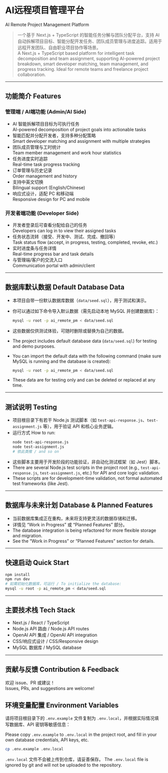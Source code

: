 # AI远程项目管理平台  
AI Remote Project Management Platform

> 一个基于 Next.js + TypeScript 的智能任务分解与团队分配平台，支持 AI 自动拆解项目目标、智能分配开发任务、团队成员管理与进度追踪。适用于远程开发团队、自由职业项目协作等场景。  
> A Next.js + TypeScript based platform for intelligent task decomposition and team assignment, supporting AI-powered project breakdown, smart developer matching, team management, and progress tracking. Ideal for remote teams and freelance project collaboration.

---

## 功能简介 Features

### 管理端 / AI端功能 (Admin/AI Side)
- AI 智能拆解项目目标为可执行任务  
  AI-powered decomposition of project goals into actionable tasks
- 智能匹配并分配开发者，支持多种分配策略  
  Smart developer matching and assignment with multiple strategies
- 团队成员管理与工时统计  
  Team member management and work hour statistics
- 任务进度实时追踪  
  Real-time task progress tracking
- 订单管理与历史记录  
  Order management and history
- 支持中英文切换  
  Bilingual support (English/Chinese)
- 响应式设计，适配 PC 和移动端  
  Responsive design for PC and mobile

### 开发者端功能 (Developer Side)
- 开发者登录后可查看分配给自己的任务  
  Developers can log in to view their assigned tasks
- 任务状态流转（接受、开发中、测试、完成、撤回等）  
  Task status flow (accept, in progress, testing, completed, revoke, etc.)
- 实时进度条与任务详情  
  Real-time progress bar and task details
- 与管理端/客户的交流入口  
  Communication portal with admin/client

---

## 数据库默认数据 Default Database Data

- 本项目自带一份默认数据库数据（`data/seed.sql`），用于测试和演示。
- 你可以通过如下命令导入默认数据（需先启动本地 MySQL 并创建数据库）：
  ```bash
  mysql -u root -p ai_remote_pm < data/seed.sql
  ```
- 这些数据仅供测试体验，可随时删除或替换为自己的数据。

- The project includes default database data (`data/seed.sql`) for testing and demo purposes.
- You can import the default data with the following command (make sure MySQL is running and the database is created):
  ```bash
  mysql -u root -p ai_remote_pm < data/seed.sql
  ```
- These data are for testing only and can be deleted or replaced at any time.

---

## 测试说明 Testing

- 项目根目录下有若干 Node.js 测试脚本（如 `test-api-response.js`、`test-assignment.js` 等），用于验证 API 和核心业务逻辑。
- 运行方式 How to run:
  ```bash
  node test-api-response.js
  node test-assignment.js
  # 依此类推 / and so on
  ```
- 这些脚本主要用于开发阶段的功能验证，非自动化测试框架（如 Jest）脚本。
- There are several Node.js test scripts in the project root (e.g., `test-api-response.js`, `test-assignment.js`, etc.) for API and core logic validation.
- These scripts are for development-time validation, not formal automated test frameworks (like Jest).

---

## 数据库与未来计划 Database & Planned Features

- 当前数据库集成正在重构，未来将支持更灵活的数据存储和迁移。
- 详情见 “Work in Progress” 或 “Planned Features” 部分。
- The database integration is being refactored for more flexible storage and migration.
- See the “Work in Progress” or “Planned Features” section for details.

---

## 快速启动 Quick Start

```bash
npm install
npm run dev
# 如需初始化数据库，可运行 / To initialize the database:
mysql -u root -p ai_remote_pm < data/seed.sql
```

---

## 主要技术栈 Tech Stack

- Next.js / React / TypeScript
- Node.js API 路由 / Node.js API routes
- OpenAI API 集成 / OpenAI API integration
- CSS/响应式设计 / CSS/Responsive design
- MySQL 数据库 / MySQL database

---

## 贡献与反馈 Contribution & Feedback

欢迎 issue、PR 或建议！  
Issues, PRs, and suggestions are welcome!

## 环境变量配置 Environment Variables

请将项目根目录下的 `.env.example` 文件复制为 `.env.local`，并根据实际情况填写数据库、API 密钥等敏感信息：

Please copy `.env.example` to `.env.local` in the project root, and fill in your own database credentials, API keys, etc.

```bash
cp .env.example .env.local
```

`.env.local` 文件不会被上传到仓库，请妥善保存。
The `.env.local` file is ignored by git and will not be uploaded to the repository.
